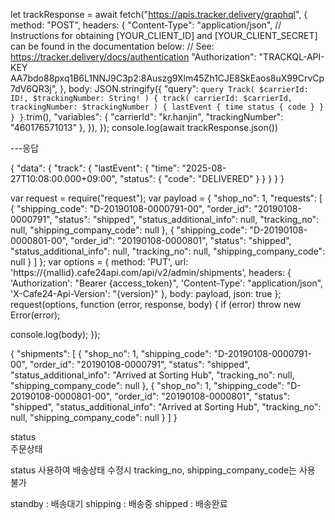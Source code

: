 let trackResponse = await fetch("https://apis.tracker.delivery/graphql", {
  method: "POST",
  headers: {
    "Content-Type": "application/json",
    // Instructions for obtaining [YOUR_CLIENT_ID] and [YOUR_CLIENT_SECRET] can be found in the documentation below:
    // See: https://tracker.delivery/docs/authentication
    "Authorization": "TRACKQL-API-KEY AA7bdo88pxq1B6L1NNJ9C3p2:8Auszg9Xlm45Zh1CJE8SkEaos8uX99CrvCp7dV6QR3j",
  },
  body: JSON.stringify({
    "query": `query Track(
$carrierId: ID!,
$trackingNumber: String!
) {
track(
  carrierId: $carrierId,
  trackingNumber: $trackingNumber
) {
  lastEvent {
    time
    status {
      code
    }
  }
}
}`.trim(),
    "variables": {
      "carrierId": "kr.hanjin",
      "trackingNumber": "460176571013"
    },
  }),
});
console.log(await trackResponse.json())

---응답

{
  "data": {
    "track": {
      "lastEvent": {
        "time": "2025-08-27T10:08:00.000+09:00",
        "status": {
          "code": "DELIVERED"
        }
      }
    }
  }
}


var request = require("request");
var payload = {
    "shop_no": 1,
    "requests": [
        {
            "shipping_code": "D-20190108-0000791-00",
            "order_id": "20190108-0000791",
            "status": "shipped",
            "status_additional_info": null,
            "tracking_no": null,
            "shipping_company_code": null
        },
        {
            "shipping_code": "D-20190108-0000801-00",
            "order_id": "20190108-0000801",
            "status": "shipped",
            "status_additional_info": null,
            "tracking_no": null,
            "shipping_company_code": null
        }
    ]
};
var options = { method: 'PUT',
  url: 'https://{mallid}.cafe24api.com/api/v2/admin/shipments',
  headers: {
    'Authorization': "Bearer {access_token}",
    'Content-Type': "application/json",
    'X-Cafe24-Api-Version': "{version}"
  },
  body: payload,
  json: true
};
request(options, function (error, response, body) {
  if (error) throw new Error(error);
  
  console.log(body);
});

{
    "shipments": [
        {
            "shop_no": 1,
            "shipping_code": "D-20190108-0000791-00",
            "order_id": "20190108-0000791",
            "status": "shipped",
            "status_additional_info": "Arrived at Sorting Hub",
            "tracking_no": null,
            "shipping_company_code": null
        },
        {
            "shop_no": 1,
            "shipping_code": "D-20190108-0000801-00",
            "order_id": "20190108-0000801",
            "status": "shipped",
            "status_additional_info": "Arrived at Sorting Hub",
            "tracking_no": null,
            "shipping_company_code": null
        }
    ]
}

status	
주문상태

status 사용하여 배송상태 수정시 tracking_no, shipping_company_code는 사용 불가

standby : 배송대기
shipping : 배송중
shipped : 배송완료